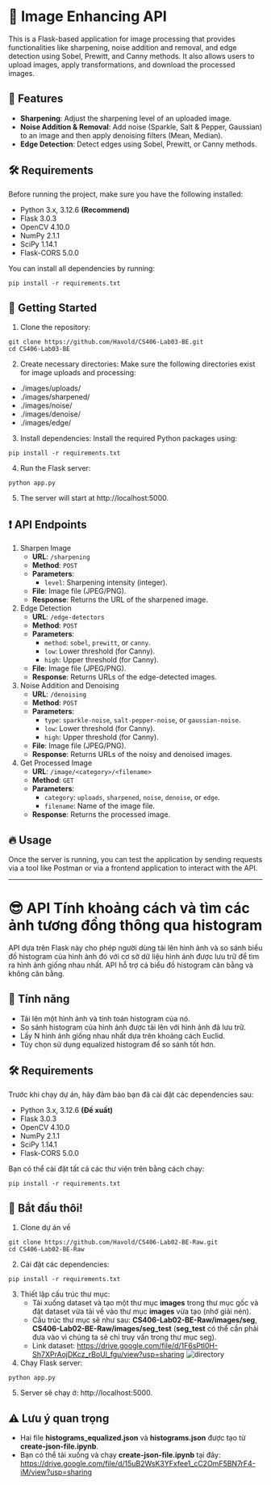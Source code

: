 # 🌟 Image Enhancing API 

This is a Flask-based application for image processing that provides functionalities like sharpening, noise addition and removal, and edge detection using Sobel, Prewitt, and Canny methods. It also allows users to upload images, apply transformations, and download the processed images.

## 🌟 Features
- **Sharpening**: Adjust the sharpening level of an uploaded image.
- **Noise Addition & Removal**: Add noise (Sparkle, Salt & Pepper, Gaussian) to an image and then apply denoising filters (Mean, Median).
- **Edge Detection**: Detect edges using Sobel, Prewitt, or Canny methods.

## 🛠️ Requirements

Before running the project, make sure you have the following installed:
- Python 3.x, 3.12.6 __(Recommend)__
- Flask 3.0.3
- OpenCV 4.10.0
- NumPy 2.1.1
- SciPy 1.14.1
- Flask-CORS 5.0.0

You can install all dependencies by running:

```
pip install -r requirements.txt
```

## 🚀 Getting Started
1. Clone the repository:
```
git clone https://github.com/Havold/CS406-Lab03-BE.git
cd CS406-Lab03-BE
```
2. Create necessary directories:
Make sure the following directories exist for image uploads and processing:
- ./images/uploads/
- ./images/sharpened/
- ./images/noise/
- ./images/denoise/
- ./images/edge/
3. Install dependencies:
Install the required Python packages using:
```
pip install -r requirements.txt
```
4. Run the Flask server:
```
python app.py
```
5. The server will start at http://localhost:5000.

## ❗ API Endpoints
1. Sharpen Image
   - **URL**: `/sharpening`
   - **Method**: `POST`
   - **Parameters**:
      - `level`: Sharpening intensity (integer).
   - **File**: Image file (JPEG/PNG).
   - **Response**: Returns the URL of the sharpened image.
2. Edge Detection
   - **URL**: `/edge-detectors`
   - **Method**: `POST`
   - **Parameters**:
      - `method`: `sobel`, `prewitt`, or `canny`.
      - `low`: Lower threshold (for Canny).
      - `high`: Upper threshold (for Canny).
   - **File**: Image file (JPEG/PNG).
   - **Response**: Returns URLs of the edge-detected images.
3. Noise Addition and Denoising
   - **URL**: `/denoising`
   - **Method**: `POST`
   - **Parameters**:
      - `type`: `sparkle-noise`, `salt-pepper-noise`, or `gaussian-noise`.
      - `low`: Lower threshold (for Canny).
      - `high`: Upper threshold (for Canny).
   - **File**: Image file (JPEG/PNG).
   - **Response**: Returns URLs of the noisy and denoised images.
4. Get Processed Image
   - **URL**: `/image/<category>/<filename>`
   - **Method**: `GET`
   - **Parameters**:
      - `category`: `uploads`, `sharpened`, `noise`, `denoise`, or `edge`.
      - `filename`: Name of the image file.
   - **Response**: Returns the processed image.

## 🔥 Usage
Once the server is running, you can test the application by sending requests via a tool like Postman or via a frontend application to interact with the API.

---------------------------------------------------------
# :sunglasses: API Tính khoảng cách và tìm các ảnh tương đồng thông qua histogram

API dựa trên Flask này cho phép người dùng tải lên hình ảnh và so sánh biểu đồ histogram của hình ảnh đó với cơ sở dữ liệu hình ảnh được lưu trữ để tìm ra hình ảnh giống nhau nhất. API hỗ trợ cả biểu đồ histogram cân bằng và không cân bằng.

## 🌟 Tính năng
- Tải lên một hình ảnh và tính toán histogram của nó.
- So sánh histogram của hình ảnh được tải lên với hình ảnh đã lưu trữ.
- Lấy N hình ảnh giống nhau nhất dựa trên khoảng cách Euclid.
- Tùy chọn sử dụng equalized histogram để so sánh tốt hơn.

## 🛠️ Requirements

Trước khi chạy dự án, hãy đảm bảo bạn đã cài đặt các dependencies sau:
- Python 3.x, 3.12.6 __(Đề xuất)__
- Flask 3.0.3
- OpenCV 4.10.0
- NumPy 2.1.1
- SciPy 1.14.1
- Flask-CORS 5.0.0

Bạn có thể cài đặt tất cả các thư viện trên bằng cách chạy:

```
pip install -r requirements.txt
```

## 🚀 Bắt đầu thôi!
1. Clone dự án về
```
git clone https://github.com/Havold/CS406-Lab02-BE-Raw.git
cd CS406-Lab02-BE-Raw
```
2. Cài đặt các dependencies:
```
pip install -r requirements.txt
```
3. Thiết lập cấu trúc thư mục:
   - Tải xuống dataset và tạo một thư mục __images__ trong thư mục gốc và đặt dataset vừa tải về vào thư mục __images__ vừa tạo (nhớ giải nén).
   - Cấu trúc thư mục sẽ như sau: __CS406-Lab02-BE-Raw/images/seg__, __CS406-Lab02-BE-Raw/images/seg_test__ (__seg_test__ có thể cần phải đưa vào vì chúng ta sẽ chỉ truy vấn trong thư mục seg).
   - Link dataset: https://drive.google.com/file/d/1F6sPtl0H-Sh7XPrAojDKcz_rBoUl_fgu/view?usp=sharing
![directory](./directory.jpg)
4. Chạy Flask server:
```
python app.py
```
5. Server sẽ chạy ở: http://localhost:5000.

## ⚠️ Lưu ý quan trọng
- Hai file __histograms_equalized.json__ và __histograms.json__ được tạo từ __create-json-file.ipynb__.
- Bạn có thể tải xuống và chạy __create-json-file.ipynb__ tại đây: https://drive.google.com/file/d/15uB2WsK3YFxfee1_cC2OmF5BN7rF4-iM/view?usp=sharing
